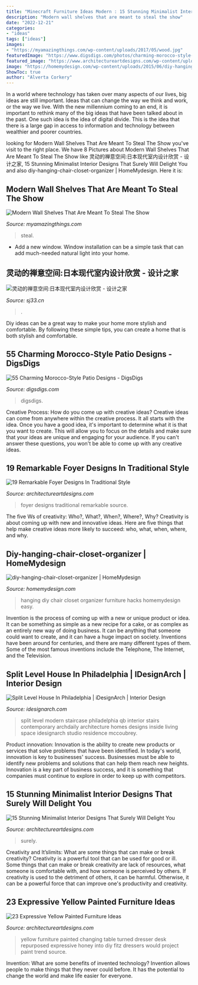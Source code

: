 ```yaml
---
title: "Minecraft Furniture Ideas Modern : 15 Stunning Minimalist Interior Designs That Surely Will Delight You"
description: "Modern wall shelves that are meant to steal the show"
date: "2022-12-21"
categories:
- "ideas"
tags: ["ideas"]
images:
- "https://myamazingthings.com/wp-content/uploads/2017/05/wood.jpg"
featuredImage: "https://www.digsdigs.com/photos/charming-morocco-style-patio-designs-57.jpg"
featured_image: "https://www.architectureartdesigns.com/wp-content/uploads/2015/09/267.jpg"
image: "https://homemydesign.com/wp-content/uploads/2015/06/diy-hanging-chair-closet-organizer.jpg"
ShowToc: true
author: "Alverta Corkery"
---
```



In a world where technology has taken over many aspects of our lives, big ideas are still important. Ideas that can change the way we think and work, or the way we live. With the new millennium coming to an end, it is important to rethink many of the big ideas that have been talked about in the past. One such idea is the idea of digital divide. This is the idea that there is a large gap in access to information and technology between wealthier and poorer countries.

	

		
looking for Modern Wall Shelves That Are Meant To Steal The Show you've visit to the right place. We have 8 Pictures about Modern Wall Shelves That Are Meant To Steal The Show like 灵动的禅意空间:日本现代室内设计欣赏 - 设计之家, 15 Stunning Minimalist Interior Designs That Surely Will Delight You and also diy-hanging-chair-closet-organizer | HomeMydesign. Here it is:
		
    
## Modern Wall Shelves That Are Meant To Steal The Show

<img loading=lazy src="https://myamazingthings.com/wp-content/uploads/2017/05/wood.jpg" onerror="this.onerror=null;this.src='https://tse3.mm.bing.net/th?id=OIP.K5lGkpJ4tAKaWx-OU26KAwHaHa&amp;pid=15.1';" alt="Modern Wall Shelves That Are Meant To Steal The Show">

_Source: myamazingthings.com_

>steal. 

	

- Add a new window. Window installation can be a simple task that can add much-needed natural light into your home.

    
## 灵动的禅意空间:日本现代室内设计欣赏 - 设计之家

<img loading=lazy src="http://img.sj33.cn/uploads/allimg/201406/7-140604094418.jpg" onerror="this.onerror=null;this.src='https://tse3.mm.bing.net/th?id=OIP.aDTrFeTvqxirPCE4ChO02AHaKm&amp;pid=15.1';" alt="灵动的禅意空间:日本现代室内设计欣赏 - 设计之家">

_Source: sj33.cn_

>. 

	

Diy ideas can be a great way to make your home more stylish and comfortable. By following these simple tips, you can create a home that is both stylish and comfortable.

    
## 55 Charming Morocco-Style Patio Designs - DigsDigs

<img loading=lazy src="https://www.digsdigs.com/photos/charming-morocco-style-patio-designs-57.jpg" onerror="this.onerror=null;this.src='https://tse4.mm.bing.net/th?id=OIP.8iqpeKJepbuKwTmw7wz2IgAAAA&amp;pid=15.1';" alt="55 Charming Morocco-Style Patio Designs - DigsDigs">

_Source: digsdigs.com_

>digsdigs. 

	

Creative Process: How do you come up with creative ideas?
Creative ideas can come from anywhere within the creative process. It all starts with the idea. Once you have a good idea, it's important to determine what it is that you want to create. This will allow you to focus on the details and make sure that your ideas are unique and engaging for your audience. If you can't answer these questions, you won't be able to come up with any creative ideas.

    
## 19 Remarkable Foyer Designs In Traditional Style

<img loading=lazy src="https://www.architectureartdesigns.com/wp-content/uploads/2016/03/17-22.jpg" onerror="this.onerror=null;this.src='https://tse1.mm.bing.net/th?id=OIP.QYbk1BE-6ZQHlKsMCj9umgHaI8&amp;pid=15.1';" alt="19 Remarkable Foyer Designs In Traditional Style">

_Source: architectureartdesigns.com_

>foyer designs traditional remarkable source. 

	

The five Ws of creativity: Who?, What?, When?, Where?, Why?
Creativity is about coming up with new and innovative ideas. Here are five things that help make creative ideas more likely to succeed: who, what, when, where, and why.

    
## Diy-hanging-chair-closet-organizer | HomeMydesign

<img loading=lazy src="https://homemydesign.com/wp-content/uploads/2015/06/diy-hanging-chair-closet-organizer.jpg" onerror="this.onerror=null;this.src='https://tse4.mm.bing.net/th?id=OIP.JaKma7pDZX-TM2Av2GsPvgHaP3&amp;pid=15.1';" alt="diy-hanging-chair-closet-organizer | HomeMydesign">

_Source: homemydesign.com_

>hanging diy chair closet organizer furniture hacks homemydesign easy. 

	

Invention is the process of coming up with a new or unique product or idea. It can be something as simple as a new recipe for a cake, or as complex as an entirely new way of doing business. It can be anything that someone could want to create, and it can have a huge impact on society. Inventions have been around for centuries, and there are many different types of them. Some of the most famous inventions include the Telephone, The Internet, and the Television.

    
## Split Level House In Philadelphia | IDesignArch | Interior Design

<img loading=lazy src="http://www.idesignarch.com/wp-content/uploads/Split-Level-House_9.jpg" onerror="this.onerror=null;this.src='https://tse2.mm.bing.net/th?id=OIP.hosxgpO3cxOY8AN4FRjYLAHaJ4&amp;pid=15.1';" alt="Split Level House In Philadelphia | iDesignArch | Interior Design">

_Source: idesignarch.com_

>split level modern staircase philadelphia qb interior stairs contemporary archdaily architecture homes designs inside living space idesignarch studio residence mccoubrey. 

	

Product innovation:
Innovation is the ability to create new products or services that solve problems that have been identified. In today's world, innovation is key to businesses' success. Businesses must be able to identify new problems and solutions that can help them reach new heights. Innovation is a key part of business success, and it is something that companies must continue to explore in order to keep up with competitors.

    
## 15 Stunning Minimalist Interior Designs That Surely Will Delight You

<img loading=lazy src="https://www.architectureartdesigns.com/wp-content/uploads/2015/09/267.jpg" onerror="this.onerror=null;this.src='https://tse4.mm.bing.net/th?id=OIP.C6Tnh62GNRbesKR6FGjxwQHaFj&amp;pid=15.1';" alt="15 Stunning Minimalist Interior Designs That Surely Will Delight You">

_Source: architectureartdesigns.com_

>surely. 

	

Creativity and It’slimits: What are some things that can make or break creativity?
Creativity is a powerful tool that can be used for good or ill. Some things that can make or break creativity are lack of resources, what someone is comfortable with, and how someone is perceived by others. If creativity is used to the detriment of others, it can be harmful. Otherwise, it can be a powerful force that can improve one's productivity and creativity.

    
## 23 Expressive Yellow Painted Furniture Ideas

<img loading=lazy src="https://www.architectureartdesigns.com/wp-content/uploads/2014/01/89.jpg" onerror="this.onerror=null;this.src='https://tse1.mm.bing.net/th?id=OIP.qu_Wy4pgivxe-yUV_JZGOQHaLj&amp;pid=15.1';" alt="23 Expressive Yellow Painted Furniture Ideas">

_Source: architectureartdesigns.com_

>yellow furniture painted changing table turned dresser desk repurposed expressive honey into diy fitz dressers would project paint trend source. 

	

Invention: What are some benefits of invented technology?
Invention allows people to make things that they never could before. It has the potential to change the world and make life easier for everyone.

